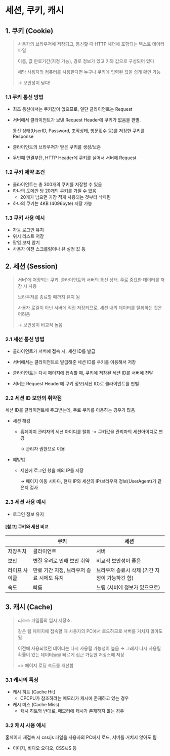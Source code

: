 # 세션, 쿠키, 캐시

## 1. 쿠키 (Cookie)

> 사용자의 브라우저에 저장되고, 통신할 때 HTTP 헤더에 포함되는 텍스트 데이터 파일
>
> 이름, 값 만료기간(지정 가능), 경로 정보가 있고 키와 값으로 구성되어 있다
>
> 해당 사용자의 컴퓨터를 사용한다면 누구나 쿠키에 입력된 값을 쉽게 확인 가능 
>
> → 보안성이 낮다!

### 1.1 쿠키 통신 방법

- 최초 통신에서는 쿠키값이 없으므로, 일단 클라이언트는 Request

- 서버에서 클라이언트가 보낸 Request Header에 쿠키가 없음을 판별. 

   통신 상태(UserID, Password, 조작상태, 방문횟수 등)를 저장한 쿠키를 Response

- 클라이언트의 브라우저가 받은 쿠키를 생성/보존
- 두번째 연결부턴, HTTP Header에 쿠키를 실어서 서버에 Request

### 1.2 쿠키 제약 조건

- 클라이언트는 총 300개의 쿠키를 저장할 수 있음
- 하나의 도메인 당 20개의 쿠키를 가질 수 있음
  - 20개가 넘으면 가장 적게 사용되는 것부터 삭제됨
- 하나의 쿠키는 4KB (4096byte) 저장 가능

### 1.3 쿠키 사용 예시

- 자동 로그인 유지
- 위시 리스트 저장
- 팝업 보지 않기
- 사용자 이전 스크롤링이나 뷰 설정 값 등

## 2. 세션 (Session)

> 서버'에 저장되는 쿠키. 클라이언트와 서버의 통신 상태. 주로 중요한 데이터를 저장 시 사용
>
> 브라우저를 종료할 때까지 유지 됨
>
> 사용자 로컬이 아닌 서버에 직접 저장되므로, 세션 내의 데이터를 탈취하는 것은 어려움 
>
> → 보안성이 비교적 높음

### 2.1 세션 통신 방법

- 클라이언트가 서버에 접속 시, 세션 ID를 발급
- 서버에서는 클라이언트로 발급해준 세션 ID를 쿠키를 이용해서 저장

- 클라이언트는 다시 페이지에 접속할 때, 쿠키에 저장된 세션 ID를 서버에 전달
- 서버는 Request Header에 쿠키 정보(세션 ID)로 클라이언트를 판별

### 2.2 세션 ID 보안의 취약점

세션 ID를 클라이언트에 주고받는데, 주로 쿠키를 이용하는 경우가 많음

- 세션 해킹

  - 홈페이지 관리자의 세션 아이디를 탈취 -> 쿠키값을 관리자의 세션아이디로 변경

    → 관리자 권한으로 이용 

- 예방법

  - 세션에 로그인 했을 때의 IP를 저장

    → 페이지 이동 시마다, 현재 IP와 세션의 IP/브라우저 정보(UserAgent)가 같은지 검사

### 2.3 세션 사용 예시

- 로그인 정보 유지

#### [참고] 쿠키와 세션 비교

|               | **쿠키**                                  | **세션**                                       |
| ------------- | ----------------------------------------- | ---------------------------------------------- |
| 저장위치      | 클라이언트                                | 서버                                           |
| 보안          | 변질 우려로 인해 보안 취약                | 비교적 보안성이 좋음                           |
| 라이프 사이클 | 만료 기간 지정, 브라우저 종료 시에도 유지 | 브라우저 종료시 삭제 (기간 지정이 가능하긴 함) |
| 속도          | 빠름                                      | 느림 (서버에 정보가 있으므로)                  |

## 3. 캐시 (Cache)

> 리소스 파일들의 임시 저장소. 
>
> 같은 웹 페이지에 접속할 때 사용자의 PC에서 로드하므로 서버를 거치지 않아도 됨
>
> 이전에 사용되었던 데이터는 다시 사용될 가능성이 높음 → 그래서 다시 사용될 확률이 있는 데이터들을 빠르게 접근 가능한 저장소에 저장
>
> => 페이지 로딩 속도를 개선함 
>
> 

### 3.1 캐시의 특징

- 캐시 히트 (Cache Hit)
  - CPCPU가 참조하려는 메모리가 캐시에 존재하고 있는 경우
- 캐시 미스 (Cache Miss)
  - 캐시 히트와 반대로, 메모리에 캐시가 존재하지 않는 경우

### 3.2 캐시 사용 예시

홈페이지 재접속 시 css/js 파일을 사용자의 PC에서 로드, 서버를 거치지 않아도 됨

- 이미지, 비디오 오디오, CSS/JS 등